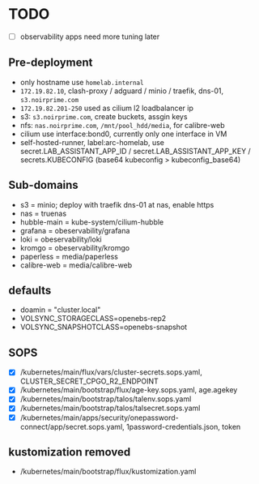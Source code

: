 # TODO

- [ ] observability apps need more tuning later

## Pre-deployment

- only hostname use `homelab.internal`
- `172.19.82.10`, clash-proxy / adguard / minio / traefik, dns-01, `s3.noirprime.com`
- `172.19.82.201-250` used as cilium l2 loadbalancer ip
- s3: `s3.noirprime.com`, create buckets, assgin keys
- nfs: `nas.noirprime.com`, `/mnt/pool_hdd/media`, for calibre-web
- cilium use interface:bond0, currently only one interface in VM
- self-hosted-runner, label:arc-homelab, use secret.LAB_ASSISTANT_APP_ID / secret.LAB_ASSISTANT_APP_KEY / secrets.KUBECONFIG (base64 kubeconfig > kubeconfig_base64)

## Sub-domains

- s3 = minio; deploy with traefik dns-01 at nas, enable https
- nas = truenas
- hubble-main = kube-system/cilium-hubble
- grafana = obeservability/grafana
- loki = obeservability/loki
- kromgo = obeservability/kromgo
- paperless = media/paperless
- calibre-web = media/calibre-web

## defaults

- doamin = "cluster.local"
- VOLSYNC_STORAGECLASS=openebs-rep2
- VOLSYNC_SNAPSHOTCLASS=openebs-snapshot

## SOPS

- [X] /kubernetes/main/flux/vars/cluster-secrets.sops.yaml, CLUSTER_SECRET_CPGO_R2_ENDPOINT
- [X] /kubernetes/main/bootstrap/flux/age-key.sops.yaml, age.agekey
- [X] /kubernetes/main/bootstrap/talos/talenv.sops.yaml
- [X] /kubernetes/main/bootstrap/talos/talsecret.sops.yaml
- [X] /kubernetes/main/apps/security/onepassword-connect/app/secret.sops.yaml, 1password-credentials.json, token

## kustomization removed

- /kubernetes/main/bootstrap/flux/kustomization.yaml
